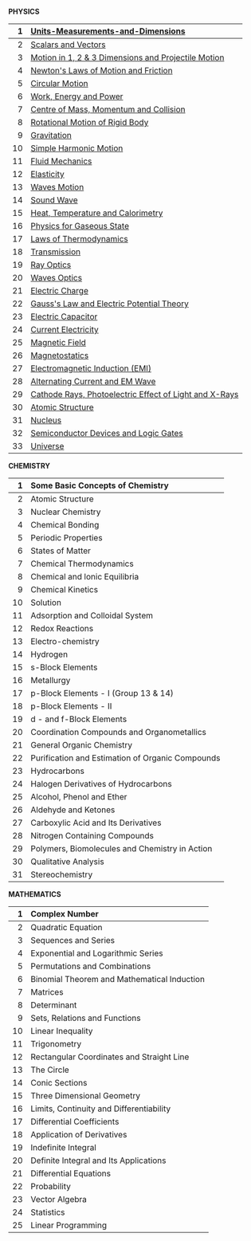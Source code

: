 **PHYSICS**

| 1 | [Units-Measurements-and-Dimensions](https://drive.google.com/file/d/1is34qVMC0qc6GbhQt09basr68h1MucuO/view?usp=drive_link) |
| ----: | :---- |
| 2 |  [Scalars and Vectors](https://drive.google.com/file/d/1ZXt0ZIrsw1wldizETk2qk8l61eWcKGIn/view?usp=drive_link) |
| 3 |  [Motion in 1, 2 & 3 Dimensions and Projectile Motion](https://drive.google.com/file/d/1CN8T8MgndtZpxeEk8IK2Upj6OqPOSFZA/view?usp=drive_link) |
| 4 |  [Newton's Laws of Motion and Friction](https://drive.google.com/file/d/119Nd-9br07gH7B_4R0pqS-zEh8nkQCJ9/view?usp=drive_link) |
| 5 |  [Circular Motion](https://drive.google.com/file/d/17QL8FM7vvRbmOHtFKUoFRCmLS4LMAbu-/view?usp=drive_link) |
| 6 |  [Work, Energy and Power](https://drive.google.com/file/d/1FHxmrFcZ5-edYySGjN6MOEq4qbZEetrN/view?usp=drive_link) |
| 7 |  [Centre of Mass, Momentum and Collision](https://drive.google.com/file/d/14kRPlWxm82oaJUL73wuNVYAPyKLtBCW-/view?usp=drive_link) |
| 8 |  [Rotational Motion of Rigid Body](https://drive.google.com/file/d/1QNKKcLm4TPjpTfxCDl15PNP5a7AzeTCR/view?usp=drive_link) |
| 9 |  [Gravitation](https://drive.google.com/file/d/1y_vFBmgtEB-6g19-84zJcNV2t07lZLFR/view?usp=drive_link) |
| 10 |  [Simple Harmonic Motion](https://drive.google.com/file/d/1VRzBKTYW9rP5R9mNx-dhpwQhK4C8KD5g/view?usp=drive_link) |
| 11 |  [Fluid Mechanics](https://drive.google.com/file/d/1MmccX_1o6NF5uqMDHlAYIV0zr5HNs_Cr/view?usp=drive_link) |
| 12 |  [Elasticity](https://drive.google.com/file/d/128vejXbPZ-76Ny6j9GZRYDgI5w0CJdzy/view?usp=drive_link) |
| 13 |  [Waves Motion](https://drive.google.com/file/d/1K6W8EuHmDGBbzMckMtyYtUGSQdh3SuIt/view?usp=drive_link) |
| 14 |  [Sound Wave](https://drive.google.com/file/d/1Hpe2ijM8V6D0d4dfrCyaW4RvM1xKcV0B/view?usp=drive_link) |
| 15 |  [Heat, Temperature and Calorimetry](https://drive.google.com/file/d/15T8EIuYLZUZdFB5IUPu8GHKLlMYD1mJx/view?usp=drive_link) |
| 16 |  [Physics for Gaseous State](https://drive.google.com/file/d/1AvgA8U6oMTAeleGrCKnkEAQa3-B5C4uu/view?usp=drive_link) |
| 17 |  [Laws of Thermodynamics](https://drive.google.com/file/d/1dAd1dJ2UsKP-wo3fRQzfokQzwKoKT85T/view?usp=drive_link) |
| 18 |  [Transmission](https://drive.google.com/file/d/1uX_SPfuUsfwb0mvWODsRMNjGNNMtMG4s/view?usp=drive_link) |
| 19 |  [Ray Optics](https://drive.google.com/file/d/1plZFExZ45tcBk_l_LEyepmFdy8w4Y3KQ/view?usp=drive_link) |
| 20 |  [Waves Optics](https://drive.google.com/file/d/1QfLxvdG42G83-cFgP_ZDQUol1l6xHExu/view?usp=drive_link) |
| 21 |  [Electric Charge](https://drive.google.com/file/d/1aVlIdg8DeBEi2p-zHupGUEVVoF_YTUgD/view?usp=drive_link) |
| 22 |  [Gauss's Law and Electric Potential Theory](https://drive.google.com/file/d/16ESRawL9Vkm8ieOG8KZx5gHNlsD77pJf/view?usp=drive_link) |
| 23 |  [Electric Capacitor](https://drive.google.com/file/d/11bteeYWpRMYgUYxC38SgG0F17G2-J0L8/view?usp=drive_link) |
| 24 |  [Current Electricity](https://drive.google.com/file/d/1QR97JxSF66CctXLcMHSua6kpFV6m7pSj/view?usp=drive_link) |
| 25 |  [Magnetic Field](https://drive.google.com/file/d/1_7TfskZFxDbGpwrI4FbFEE0SwjmDICQK/view?usp=drive_link) |
| 26 |  [Magnetostatics](https://drive.google.com/file/d/1XVcL5Wpe7O3eQ2wkILjSyYxl1YI4fuP_/view?usp=drive_link) |
| 27 |  [Electromagnetic Induction (EMI)](https://drive.google.com/file/d/1JCbnhI2ViEcSmfH6RMMfbwLoF4Y-CYim/view?usp=drive_link) |
| 28 |  [Alternating Current and EM Wave](https://drive.google.com/file/d/1CkaiKsIjpgPJ1Rkp7cw5rTmv70IT8Sxq/view?usp=drive_link) |
| 29 |  [Cathode Rays, Photoelectric Effect of Light and X-Rays](https://drive.google.com/file/d/1VY9gQWPjIQ9_LxGp_q92vIb1zVl-nkTn/view?usp=drive_link) |
| 30 |  [Atomic Structure](https://drive.google.com/file/d/1A2v3xdvkajjn5bMaFkTs-GY-1htoH-Mr/view?usp=drive_link) |
| 31 |  [Nucleus](https://drive.google.com/file/d/1XhiqCHQee5BcaXggdaSFvrJFJTx-vUnu/view?usp=drive_link) |
| 32 |  [Semiconductor Devices and Logic Gates](https://drive.google.com/file/d/1U9bkov37uPA5zcIuDrM-6xduuluZqWJ2/view?usp=drive_link) |
| 33 |  [Universe](https://drive.google.com/file/d/1bReBSFc1sehb3vQX7-bY-CA47gEsA3Tj/view?usp=drive_link) |

**CHEMISTRY**

| 1 |  Some Basic Concepts of Chemistry |
| ----: | :---- |
| 2 |  Atomic Structure |
| 3 |  Nuclear Chemistry |
| 4 |  Chemical Bonding |
| 5 |  Periodic Properties |
| 6 |  States of Matter |
| 7 |  Chemical Thermodynamics |
| 8 |  Chemical and lonic Equilibria |
| 9 |  Chemical Kinetics |
| 10 |  Solution |
| 11 |  Adsorption and Colloidal System |
| 12 |  Redox Reactions |
| 13 |  Electro-chemistry |
| 14 |  Hydrogen |
| 15 |  s-Block Elements |
| 16 |  Metallurgy |
| 17 |  p-Block Elements \- I (Group 13 & 14\) |
| 18 |  p-Block Elements \- II |
| 19 |  d \- and f-Block Elements |
| 20 |  Coordination Compounds and Organometallics |
| 21 |  General Organic Chemistry |
| 22 |  Purification and Estimation of Organic Compounds |
| 23 |  Hydrocarbons |
| 24 |  Halogen Derivatives of Hydrocarbons |
| 25 |  Alcohol, Phenol and Ether |
| 26 |  Aldehyde and Ketones |
| 27 |  Carboxylic Acid and Its Derivatives |
| 28 |  Nitrogen Containing Compounds |
| 29 |  Polymers, Biomolecules and Chemistry in Action |
| 30 |  Qualitative Analysis |
| 31 |  Stereochemistry |

**MATHEMATICS**

| 1 |  Complex Number |
| ----: | :---- |
| 2 |  Quadratic Equation |
| 3 |  Sequences and Series |
| 4 |  Exponential and Logarithmic Series |
| 5 |  Permutations and Combinations |
| 6 |  Binomial Theorem and Mathematical Induction |
| 7 |  Matrices |
| 8 |  Determinant |
| 9 |  Sets, Relations and Functions |
| 10 |  Linear Inequality |
| 11 |  Trigonometry |
| 12 |  Rectangular Coordinates and Straight Line |
| 13 |  The Circle |
| 14 |  Conic Sections |
| 15 |  Three Dimensional Geometry |
| 16 |  Limits, Continuity and Differentiability |
| 17 |  Differential Coefficients |
| 18 |  Application of Derivatives |
| 19 |  Indefinite Integral |
| 20 |  Definite Integral and Its Applications |
| 21 |  Differential Equations |
| 22 |  Probability |
| 23 |  Vector Algebra |
| 24 |  Statistics |
| 25 |  Linear Programming |

 

